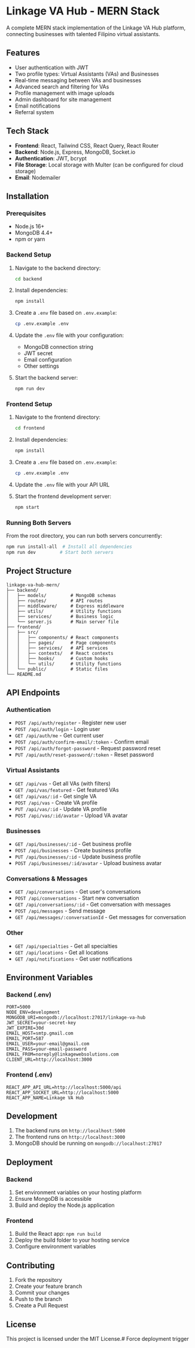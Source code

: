 # Linkage VA Hub - MERN Stack

A complete MERN stack implementation of the Linkage VA Hub platform, connecting businesses with talented Filipino virtual assistants.

## Features

- User authentication with JWT
- Two profile types: Virtual Assistants (VAs) and Businesses
- Real-time messaging between VAs and businesses
- Advanced search and filtering for VAs
- Profile management with image uploads
- Admin dashboard for site management
- Email notifications
- Referral system

## Tech Stack

- **Frontend**: React, Tailwind CSS, React Query, React Router
- **Backend**: Node.js, Express, MongoDB, Socket.io
- **Authentication**: JWT, bcrypt
- **File Storage**: Local storage with Multer (can be configured for cloud storage)
- **Email**: Nodemailer

## Installation

### Prerequisites

- Node.js 16+ 
- MongoDB 4.4+
- npm or yarn

### Backend Setup

1. Navigate to the backend directory:
   ```bash
   cd backend
   ```

2. Install dependencies:
   ```bash
   npm install
   ```

3. Create a `.env` file based on `.env.example`:
   ```bash
   cp .env.example .env
   ```

4. Update the `.env` file with your configuration:
   - MongoDB connection string
   - JWT secret
   - Email configuration
   - Other settings

5. Start the backend server:
   ```bash
   npm run dev
   ```

### Frontend Setup

1. Navigate to the frontend directory:
   ```bash
   cd frontend
   ```

2. Install dependencies:
   ```bash
   npm install
   ```

3. Create a `.env` file based on `.env.example`:
   ```bash
   cp .env.example .env
   ```

4. Update the `.env` file with your API URL

5. Start the frontend development server:
   ```bash
   npm start
   ```

### Running Both Servers

From the root directory, you can run both servers concurrently:

```bash
npm run install-all  # Install all dependencies
npm run dev         # Start both servers
```

## Project Structure

```
linkage-va-hub-mern/
├── backend/
│   ├── models/         # MongoDB schemas
│   ├── routes/         # API routes
│   ├── middleware/     # Express middleware
│   ├── utils/          # Utility functions
│   ├── services/       # Business logic
│   └── server.js       # Main server file
├── frontend/
│   ├── src/
│   │   ├── components/ # React components
│   │   ├── pages/      # Page components
│   │   ├── services/   # API services
│   │   ├── contexts/   # React contexts
│   │   ├── hooks/      # Custom hooks
│   │   └── utils/      # Utility functions
│   └── public/         # Static files
└── README.md
```

## API Endpoints

### Authentication
- `POST /api/auth/register` - Register new user
- `POST /api/auth/login` - Login user
- `GET /api/auth/me` - Get current user
- `POST /api/auth/confirm-email/:token` - Confirm email
- `POST /api/auth/forgot-password` - Request password reset
- `PUT /api/auth/reset-password/:token` - Reset password

### Virtual Assistants
- `GET /api/vas` - Get all VAs (with filters)
- `GET /api/vas/featured` - Get featured VAs
- `GET /api/vas/:id` - Get single VA
- `POST /api/vas` - Create VA profile
- `PUT /api/vas/:id` - Update VA profile
- `POST /api/vas/:id/avatar` - Upload VA avatar

### Businesses
- `GET /api/businesses/:id` - Get business profile
- `POST /api/businesses` - Create business profile
- `PUT /api/businesses/:id` - Update business profile
- `POST /api/businesses/:id/avatar` - Upload business avatar

### Conversations & Messages
- `GET /api/conversations` - Get user's conversations
- `POST /api/conversations` - Start new conversation
- `GET /api/conversations/:id` - Get conversation with messages
- `POST /api/messages` - Send message
- `GET /api/messages/:conversationId` - Get messages for conversation

### Other
- `GET /api/specialties` - Get all specialties
- `GET /api/locations` - Get all locations
- `GET /api/notifications` - Get user notifications

## Environment Variables

### Backend (.env)
```
PORT=5000
NODE_ENV=development
MONGODB_URI=mongodb://localhost:27017/linkage-va-hub
JWT_SECRET=your-secret-key
JWT_EXPIRE=30d
EMAIL_HOST=smtp.gmail.com
EMAIL_PORT=587
EMAIL_USER=your-email@gmail.com
EMAIL_PASS=your-email-password
EMAIL_FROM=noreply@linkagewebsolutions.com
CLIENT_URL=http://localhost:3000
```

### Frontend (.env)
```
REACT_APP_API_URL=http://localhost:5000/api
REACT_APP_SOCKET_URL=http://localhost:5000
REACT_APP_NAME=Linkage VA Hub
```

## Development

1. The backend runs on `http://localhost:5000`
2. The frontend runs on `http://localhost:3000`
3. MongoDB should be running on `mongodb://localhost:27017`

## Deployment

### Backend
1. Set environment variables on your hosting platform
2. Ensure MongoDB is accessible
3. Build and deploy the Node.js application

### Frontend
1. Build the React app: `npm run build`
2. Deploy the build folder to your hosting service
3. Configure environment variables

## Contributing

1. Fork the repository
2. Create your feature branch
3. Commit your changes
4. Push to the branch
5. Create a Pull Request

## License

This project is licensed under the MIT License.# Force deployment trigger
